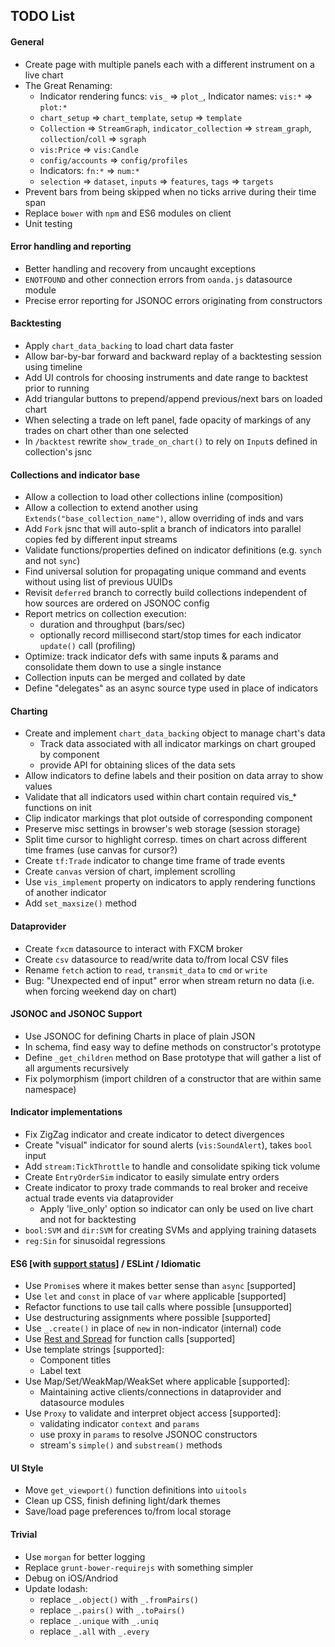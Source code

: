 ## TODO List

#### General

* Create page with multiple panels each with a different instrument on a live chart
* The Great Renaming:
  - Indicator rendering funcs: `vis_` => `plot_`, Indicator names: `vis:*` => `plot:*`
  - `chart_setup` => `chart_template`, `setup` => `template`
  - `Collection` => `StreamGraph`, `indicator_collection` => `stream_graph`, `collection`/`coll` => `sgraph`
  - `vis:Price` => `vis:Candle`
  - `config/accounts` => `config/profiles`
  - Indicators: `fn:*` => `num:*`
  - `selection` => `dataset`, `inputs` => `features`, `tags` => `targets`
* Prevent bars from being skipped when no ticks arrive during their time span
* Replace `bower` with `npm` and ES6 modules on client
* Unit testing

#### Error handling and reporting

* Better handling and recovery from uncaught exceptions
* `ENOTFOUND` and other connection errors from `oanda.js` datasource module
* Precise error reporting for JSONOC errors originating from constructors

#### Backtesting

* Apply `chart_data_backing` to load chart data faster
* Allow bar-by-bar forward and backward replay of a backtesting session using timeline
* Add UI controls for choosing instruments and date range to backtest prior to running
* Add triangular buttons to prepend/append previous/next bars on loaded chart
* When selecting a trade on left panel, fade opacity of markings of any trades on chart other than one selected
* In `/backtest` rewrite `show_trade_on_chart()` to rely on `Input`s defined in collection's jsnc

#### Collections and indicator base

* Allow a collection to load other collections inline (composition)
* Allow a collection to extend another using `Extends("base_collection_name")`, allow overriding of inds and vars
* Add `Fork` jsnc that will auto-split a branch of indicators into parallel copies fed by different input streams
* Validate functions/properties defined on indicator definitions (e.g. `synch` and not `sync`)
* Find universal solution for propagating unique command and events without using list of previous UUIDs
* Revisit `deferred` branch to correctly build collections independent of how sources are ordered on JSONOC config
* Report metrics on collection execution:
  - duration and throughput (bars/sec)
  - optionally record millisecond start/stop times for each indicator `update()` call (profiling)
* Optimize: track indicator defs with same inputs & params and consolidate them down to use a single instance
* Collection inputs can be merged and collated by date
* Define "delegates" as an async source type used in place of indicators 

#### Charting

* Create and implement `chart_data_backing` object to manage chart's data
  - Track data associated with all indicator markings on chart grouped by component
  - provide API for obtaining slices of the data sets
* Allow indicators to define labels and their position on data array to show values
* Validate that all indicators used within chart contain required vis_* functions on init
* Clip indicator markings that plot outside of corresponding component
* Preserve misc settings in browser's web storage (session storage)
* Split time cursor to highlight corresp. times on chart across different time frames (use canvas for cursor?)
* Create `tf:Trade` indicator to change time frame of trade events
* Create `canvas` version of chart, implement scrolling
* Use `vis_implement` property on indicators to apply rendering functions of another indicator
* Add `set_maxsize()` method 

#### Dataprovider

* Create `fxcm` datasource to interact with FXCM broker
* Create `csv` datasource to read/write data to/from local CSV files
* Rename `fetch` action to `read`, `transmit_data` to `cmd` or `write`
* Bug: "Unexpected end of input" error when stream return no data (i.e. when forcing weekend day on chart)

#### JSONOC and JSONOC Support

* Use JSONOC for defining Charts in place of plain JSON
* In schema, find easy way to define methods on constructor's prototype
* Define `_get_children` method on Base prototype that will gather a list of all arguments recursively
* Fix polymorphism (import children of a constructor that are within same namespace)

#### Indicator implementations

* Fix ZigZag indicator and create indicator to detect divergences
* Create "visual" indicator for sound alerts (`vis:SoundAlert`), takes `bool` input
* Add `stream:TickThrottle` to handle and consolidate spiking tick volume
* Create `EntryOrderSim` indicator to easily simulate entry orders
* Create indicator to proxy trade commands to real broker and receive actual trade events via dataprovider
  - Apply 'live_only' option so indicator can only be used on live chart and not for backtesting
* `bool:SVM` and `dir:SVM` for creating SVMs and applying training datasets
* `reg:Sin` for sinusoidal regressions

#### ES6 [with [support status](https://kangax.github.io/compat-table/es6/)] / ESLint / Idiomatic

* Use `Promise`s where it makes better sense than `async` [supported]
* Use `let` and `const` in place of `var` where applicable [supported]
* Refactor functions to use tail calls where possible [unsupported]
* Use destructuring assignments where possible [supported]
* Use `_.create()` in place of `new` in non-indicator (internal) code
* Use [Rest and Spread](https://github.com/lukehoban/es6features#default--rest--spread) for function calls [supported]
* Use template strings [supported]:
  - Component titles
  - Label text
* Use Map/Set/WeakMap/WeakSet where applicable [supported]:
  - Maintaining active clients/connections in dataprovider and datasource modules
* Use `Proxy` to validate and interpret object access [supported]:
  - validating indicator `context` and `params`
  - use proxy in `params` to resolve JSONOC constructors
  - stream's `simple()` and `substream()` methods
  
#### UI Style

* Move `get_viewport()` function definitions into `uitools`
* Clean up CSS, finish defining light/dark themes
* Save/load page preferences to/from local storage

#### Trivial

* Use `morgan` for better logging
* Replace `grunt-bower-requirejs` with something simpler
* Debug on iOS/Andriod
* Update lodash:
  - replace `_.object()` with `_.fromPairs()`
  - replace `_.pairs()` with `_.toPairs()`
  - replace `_.unique` with `_.uniq`
  - replace `_.all` with `_.every`
